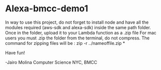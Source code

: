 # Alexa-bmcc-demo1
In way to use this project, do not forget to install node and have all 
the modules required (aws-sdk and alexa-sdk) inside the same path folder.
Once in the folder, upload it to your Lambda function as a .zip file
For mac users you must .zip the folder from the terminal, do not compress.
The command for zipping files will be : zip -r ../nameoffile.zip *

Have fun!

-Jairo Molina
  Computer Science
            NYC, BMCC
